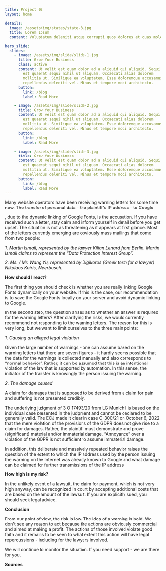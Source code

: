 ```yaml
---
title: Project 03
layout: home

details:
  image: /assets/img/states/state-3.jpg
  title: Lorem Ipsum
  content: Voluptatum deleniti atque corrupti quos dolores et quas molestias excepturi sint occaecati cupiditate non provident

hero_slide:
  slides:
    - image: /assets/img/slide/slide-1.jpg
      title: Grow Your Business
      class: active
      content: Ut velit est quam dolor ad a aliquid qui aliquid. Sequi ea ut et
        est quaerat sequi nihil ut aliquam. Occaecati alias dolorem
        mollitia ut. Similique ea voluptatem. Esse doloremque accusamus
        repellendus deleniti vel. Minus et tempore modi architecto.
      button:
        link: /blog
        label: Read More

    - image: /assets/img/slide/slide-2.jpg
      title: Grow Your Business
      content: Ut velit est quam dolor ad a aliquid qui aliquid. Sequi ea ut et
        est quaerat sequi nihil ut aliquam. Occaecati alias dolorem
        mollitia ut. Similique ea voluptatem. Esse doloremque accusamus
        repellendus deleniti vel. Minus et tempore modi architecto.
      button:
        link: /blog
        label: Read More

    - image: /assets/img/slide/slide-3.jpg
      title: Grow Your Business
      content: Ut velit est quam dolor ad a aliquid qui aliquid. Sequi ea ut et
        est quaerat sequi nihil ut aliquam. Occaecati alias dolorem
        mollitia ut. Similique ea voluptatem. Esse doloremque accusamus
        repellendus deleniti vel. Minus et tempore modi architecto.
      button:
        link: /blog
        label: Read More
---
```


Many website operators have been receiving warning letters for some time now. The transfer of personal data - the plaintiff's IP address - to Google

, due to the dynamic linking of Google Fonts, is the accusation. If you have received such a letter, stay calm and inform yourself in detail before you get upset. The situation is not as threatening as it appears at first glance. Most of the letters currently emerging are obviously mass mailings that come from two people:

_1. Martin Ismail, represented by the lawyer Kilian Lenard from Berlin. Martin Ismail claims to represent the “Data Protection Interest Group”._

_2. Ms. / Mr. Wang Yu, represented by Digikoros (Greek term for a lawyer) Nikolaos Kairis, Meerbusch._

**How should I react?**

The first thing you should check is whether you are really linking Google Fonts dynamically on your website. If this is the case, our recommendation is to save the Google Fonts locally on your server and avoid dynamic linking to Google.

In the second step, the question arises as to whether an answer is required for the warning letters? After clarifying the risks, we would currently recommend not responding to the warning letters. The reason for this is very long, but we want to limit ourselves to the three main points:

_1. Causing an alleged legal violation_

Given the large number of warnings - one can assume based on the warning letters that there are seven figures - it hardly seems possible that the data for the warnings is collected manually and also corresponds to “normal behavior”. Rather, it can be assumed that this is an intentional violation of the law that is supported by automation. In this sense, the initiator of the transfer is knowingly the person issuing the warning.

_2. The damage caused_

A claim for damages that is supposed to be derived from a claim for pain and suffering is not presented credibly.

The underlying judgment of 3 O 17493/20 from LG Munich I is based on the individual case presented in the judgment and cannot be declared to be generally valid. The ECJ made it clear in case C-300/21 on October 6, 2022 that the mere violation of the provisions of the GDPR does not give rise to a claim for damages. Rather, the plaintiff must demonstrate and prove (significant) material and/or immaterial damage. “Annoyance” over a violation of the GDPR is not sufficient to assume immaterial damage.

In addition, this deliberate and massively repeated behavior raises the question of the extent to which the IP address used by the person issuing the warning on the Internet was already known to Google and what damage can be claimed for further transmissions of the IP address.

**How high is my risk?**

In the unlikely event of a lawsuit, the claim for payment, which is not very high anyway, can be recognized in court by accepting additional costs that are based on the amount of the lawsuit. If you are explicitly sued, you should seek legal advice.

**Conclusion**

From our point of view, the risk is low. The idea of a warning is bold. We don't see any reason to act because the actions are obviously commercial and aimed at making a profit. The actions of those involved violate good faith and it remains to be seen to what extent this action will have legal repercussions - including for the lawyers involved.

We will continue to monitor the situation. If you need support - we are there for you.

**Sources**
